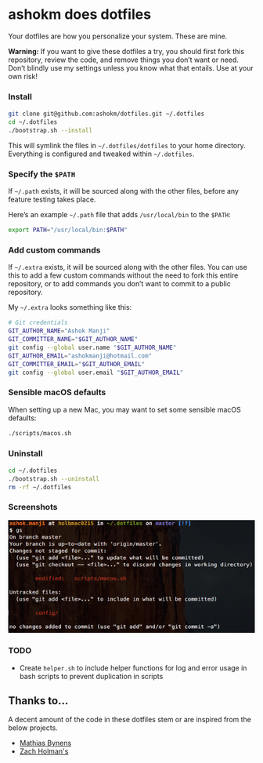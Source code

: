 # ashokm does dotfiles

Your dotfiles are how you personalize your system. These are mine.

**Warning:** If you want to give these dotfiles a try, you should first fork this repository, review the code, and remove things you don’t want or need. Don’t blindly use my settings unless you know what that entails. Use at your own risk!

### Install

```bash
git clone git@github.com:ashokm/dotfiles.git ~/.dotfiles
cd ~/.dotfiles
./bootstrap.sh --install
```

This will symlink the files in `~/.dotfiles/dotfiles` to your home directory.
Everything is configured and tweaked within `~/.dotfiles`.

### Specify the `$PATH`

If `~/.path` exists, it will be sourced along with the other files, before any feature testing takes place.

Here’s an example `~/.path` file that adds `/usr/local/bin` to the `$PATH`:

```bash
export PATH="/usr/local/bin:$PATH"
```

### Add custom commands

If `~/.extra` exists, it will be sourced along with the other files. You can use this to add a few custom commands without the need to fork this entire repository, or to add commands you don’t want to commit to a public repository.

My `~/.extra` looks something like this:

```bash
# Git credentials
GIT_AUTHOR_NAME="Ashok Manji"
GIT_COMMITTER_NAME="$GIT_AUTHOR_NAME"
git config --global user.name "$GIT_AUTHOR_NAME"
GIT_AUTHOR_EMAIL="ashokmanji@hotmail.com"
GIT_COMMITTER_EMAIL="$GIT_AUTHOR_EMAIL"
git config --global user.email "$GIT_AUTHOR_EMAIL"
```

### Sensible macOS defaults

When setting up a new Mac, you may want to set some sensible macOS defaults:

```bash
./scripts/macos.sh
```

### Uninstall

```bash
cd ~/.dotfiles
./bootstrap.sh --uninstall
rm -rf ~/.dotfiles
```

### Screenshots

![Screenshot of my shell prompt](screenshot.png)

### TODO

* Create `helper.sh` to include helper functions for log and error usage in bash scripts to prevent duplication in scripts

## Thanks to…

A decent amount of the code in these dotfiles stem or are inspired from the below projects.

* [Mathias Bynens](https://github.com/mathiasbynens/dotfiles)
* [Zach Holman's](https://github.com/holman/dotfiles)
